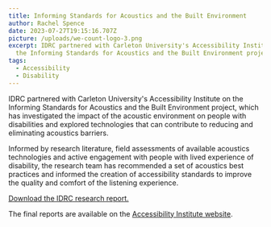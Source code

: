 ```yaml
---
title: Informing Standards for Acoustics and the Built Environment
author: Rachel Spence
date: 2023-07-27T19:15:16.707Z
picture: /uploads/we-count-logo-3.png
excerpt: IDRC partnered with Carleton University's Accessibility Institute on
  the Informing Standards for Acoustics and the Built Environment project.
tags:
  - Accessibility
  - Disability
---
```

IDRC partnered with Carleton University's Accessibility Institute on the Informing Standards for Acoustics and the Built Environment project, which has investigated the impact of the acoustic environment on people with disabilities and explored technologies that can contribute to reducing and eliminating acoustics barriers. 

Informed by research literature, field assessments of available acoustics technologies and active engagement with people with lived experience of disability, the research team has recommended a set of acoustics best practices and informed the creation of accessibility standards to improve the quality and comfort of the listening experience.



[Download the IDRC research report.](/uploads/acoustic-co-design-final_public.docx)

The final reports are available on the [Accessibility Institute website](https://carleton.ca/accessibility-institute/projects/informing-standards-for-acoustics-and-the-built-environment/).
